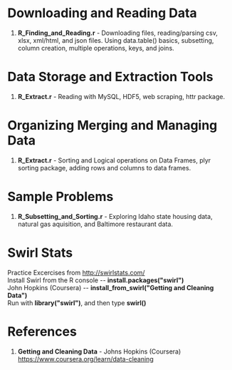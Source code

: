 # Downloading and Reading Data
1.  **R_Finding_and_Reading.r** - Downloading files, reading/parsing csv, xlsx, xml/html, and json files.  Using data.table() basics, subsetting, column creation, multiple operations, keys, and joins.   

# Data Storage and Extraction Tools
1.  **R_Extract.r** - Reading with MySQL, HDF5, web scraping, httr package.  

# Organizing Merging and Managing Data
1.  **R_Extract.r** - Sorting and Logical operations on Data Frames, plyr sorting package, adding rows and columns to data frames.

# Sample Problems
1.  **R_Subsetting_and_Sorting.r** - Exploring Idaho state housing data, natural gas aquisition, and Baltimore restaurant data. 


# Swirl Stats
Practice Excercises from http://swirlstats.com/  
Install Swirl from the R console --  **install.packages("swirl")**  
John Hopkins (Coursera) -- **install_from_swirl("Getting and Cleaning Data")**  
Run with **library("swirl")**, and then type **swirl()**  

# References
1.  **Getting and Cleaning Data** - Johns Hopkins (Coursera)   
    https://www.coursera.org/learn/data-cleaning
